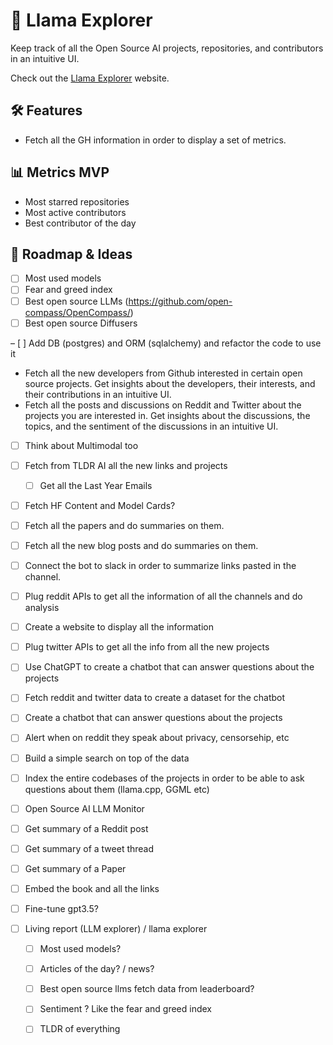 # 🦙 Llama Explorer

Keep track of all the Open Source AI projects, repositories, and contributors in an intuitive UI.

Check out the [Llama Explorer](https://llama-explorer.joandko.io/) website.

## 🛠️ Features

- Fetch all the GH information in order to display a set of metrics.

## 📊 Metrics MVP

- Most starred repositories
- Most active contributors
- Best contributor of the day

## 🚀 Roadmap & Ideas

- [ ] Most used models
- [ ] Fear and greed index
- [ ] Best open source LLMs (https://github.com/open-compass/OpenCompass/)
- [ ] Best open source Diffusers

– [ ] Add DB (postgres) and ORM (sqlalchemy) and refactor the code to use it
- Fetch all the new developers from Github interested in certain open source projects. Get insights about the developers, their interests, and their contributions in an intuitive UI.
- Fetch all the posts and discussions on Reddit and Twitter about the projects you are interested in. Get insights about the discussions, the topics, and the sentiment of the discussions in an intuitive UI.
- [ ] Think about Multimodal too
- [ ] Fetch from TLDR AI all the new links and projects
  - [ ] Get all the Last Year Emails
- [ ] Fetch HF Content and Model Cards?
- [ ] Fetch all the papers and do summaries on them.
- [ ] Fetch all the new blog posts and do summaries on them.
- [ ] Connect the bot to slack in order to summarize links pasted in the channel.
- [ ] Plug reddit APIs to get all the information of all the channels and do analysis
- [ ] Create a website to display all the information
- [ ] Plug twitter APIs to get all the info from all the new projects
- [ ] Use ChatGPT to create a chatbot that can answer questions about the projects
- [ ] Fetch reddit and twitter data to create a dataset for the chatbot
- [ ] Create a chatbot that can answer questions about the projects
- [ ] Alert when on reddit they speak about privacy, censorsehip, etc
- [ ] Build a simple search on top of the data
- [ ] Index the entire codebases of the projects in order to be able to ask questions about them (llama.cpp, GGML etc)
- [ ] Open Source AI LLM Monitor 
- [ ] Get summary of a Reddit post
- [ ] Get summary of a tweet thread
- [ ] Get summary of a Paper
- [ ] Embed the book and all the links
- [ ] Fine-tune gpt3.5?

- [ ] Living report (LLM explorer) / llama explorer
  
  - [ ] Most used models?

  - [ ] Articles of the day? / news?
  - [ ] Best open source llms fetch data from leaderboard?
  - [ ] Sentiment ? Like the fear and greed index
  - [ ] TLDR of everything